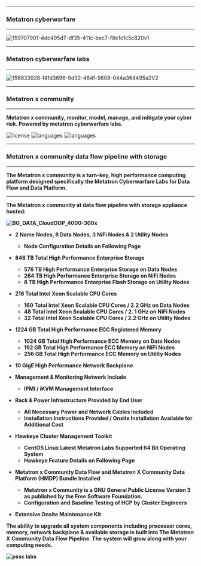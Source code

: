 <!--
**metatroncyberwarfarelabs/metatroncyberwarfarelabs** is a ✨ _special_ ✨ repository because its `README.md` (this file) appears on your GitHub profile.

Here are some ideas to get you started:

- 🔭 I’m currently working on ...
- 🌱 I’m currently learning ...
- 👯 I’m looking to collaborate on ...
- 🤔 I’m looking for help with ...
- 💬 Ask me about ...
- 📫 How to reach me: ...
- 😄 Pronouns: ...
- ⚡ Fun fact: ...
-->

************************************************************************************************************************ 
### Metatron cyberwarfare
************************************************************************************************************************

![159707901-4dc495d7-df35-411c-bec7-f8e1c1c5c820v1](https://user-images.githubusercontent.com/98597119/159742876-5a31a729-fa98-431a-a9a2-098fc30261eb.png)

************************************************************************************************************************ 
### Metatron cyberwarfare labs
************************************************************************************************************************

![156833928-f4fd3696-9d92-464f-9808-044a364495a2V2](https://user-images.githubusercontent.com/98597119/159719450-bc42ace2-104a-45ba-87e7-4a0c771c93ea.png)

************************************************************************************************************************ 
### Metatron x community
************************************************************************************************************************

<b>Metatron x community, monitor, model, manage, and mitigate your cyber risk. Powered by metatron cyberwarfare labs.</b>

![license](https://img.shields.io/github/license/metatroncyberwarfare/metatron-framework?style=for-the-badge) 
![languages](https://img.shields.io/github/languages/count/metatroncyberwarfare/metatron-framework?style=for-the-badge)
![languages](https://img.shields.io/github/languages/top/metatroncyberwarfare/metatron-framework?style=for-the-badge)

************************************************************************************************************************ 
### Metatron x community data flow pipeline with storage
************************************************************************************************************************

<b>The Metatron x community is a turn-key, high performance computing platform designed specifically the Metatron Cyberwarfare Labs for Data Flow and Data Platform.</b>

************************************************************************************************************************

<b>

The Metatron x community at data flow pipeline with storage appliance hosted:

![BG_DATA_CloudOOP_4000-300x](https://user-images.githubusercontent.com/98597119/152961089-b362b631-55e5-4f1c-999d-5dd18df773b7.gif)

* 2 Name Nodes, 8 Data Nodes, 3 NiFi Nodes & 2	Utility	Nodes<br/>
  * Node Configuration	Details	on	Following	Page<br/>

* 848 TB Total High Performance Enterprise Storage<br/>
  * 576 TB High Performance	Enterprise	Storage	on	Data	Nodes<br/>
  * 264 TB	High	Performance	Enterprise	Storage	on	NiFi	Nodes<br/>
  * 8	TB High Performance	Enterprise	Flash	Storage	on	Utility	Nodes<br/>
  
* 216 Total	Intel	Xeon	Scalable	CPU	Cores<br/>
  * 160 Total	Intel	Xeon	Scalable CPU	Cores	/	2.2 GHz on	Data	Nodes<br/>
  * 48	Total	Intel	Xeon	Scalable	CPU	Cores	/	2.	1	GHz	on	NiFi	Nodes<br/>
  * 32 Total	Intel	Xeon	Scalable	CPU	Cores	/	2.2	GHz	on	Utility	Nodes<br/>
  
* 1224 GB	Total	High	Performance	ECC	Registered	Memory<br/>
  * 1024 GB	Total	High	Performance	ECC	Memory	on	Data	Nodes<br/>
  * 192	GB	Total	High	Performance	ECC	Memory	on	NiFi	Nodes<br/>
  * 256 GB	Total	High	Performance	ECC	Memory	on	Utility	Nodes<br/>
  
* 10 GigE	High	Performance	Network	Backplane<br/>

* Management	&	Monitoring	Network	Include<br/>
  * IPMI	/	iKVM	Management Interface<br/>
  
* Rack & Power Infrastructure Provided by End	User <br/>
  * All	Necessary	Power	and	Network	Cables Included <br/>
  * Installation	Instructions Provided / Onsite	Installation	Available	for	Additional	Cost <br/>
  
* Hawkeye Cluster Management Toolkit<br/>
  * CentOS Linux	Latest Metatron Labs	Supported	64	Bit	Operating	System<br/>
  * Hawkeye	Feature	Details	on Following	Page<br/>
  
* Metatron x Community Data	Flow and Metatron X Community Data Platform	(HMDP) Bundle Installed	<br/>
  * Metatron x Community is a GNU General Public License Version 3 as published by the Free Software Foundation.<br/>
  * Configuration	and	Baseline Testing of HCP	by Cluster Engineers<br/>
  
* Extensive	Onsite	Maintenance	Kit<br/>  
  
The ability to upgrade all system components including processor cores, memory, network
backplane & available storage is built into The Metatron X Community Data	Flow	Pipeline. The system will
grow along with your computing needs. <br/> 

![pssc labs](https://user-images.githubusercontent.com/98597119/152974358-9fce5ada-311a-40c4-a610-780d262a1866.png)
 
</b> 
